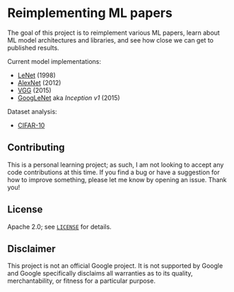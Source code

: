 # Reimplementing ML papers

The goal of this project is to reimplement various ML papers, learn about ML
model architectures and libraries, and see how close we can get to published
results.

Current model implementations:

* [LeNet](lenet) (1998)
* [AlexNet](alexnet) (2012)
* [VGG](vgg) (2015)
* [GoogLeNet](googlenet) aka _Inception v1_ (2015)

Dataset analysis:

* [CIFAR-10](datasets/cifar-10)

## Contributing

This is a personal learning project; as such, I am not looking to accept any
code contributions at this time. If you find a bug or have a suggestion for how
to improve something, please let me know by opening an issue. Thank you!

## License

Apache 2.0; see [`LICENSE`](LICENSE) for details.

## Disclaimer

This project is not an official Google project. It is not supported by Google
and Google specifically disclaims all warranties as to its quality,
merchantability, or fitness for a particular purpose.

